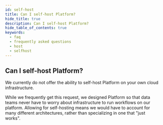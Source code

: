 ```yaml
---
id: self-host
title: Can I self-host Platform?
hide_title: true
description: Can I self-host Platform?
hide_table_of_contents: true
keywords:
  - faq
  - frequently asked questions
  - host
  - selfhost
---
```


## Can I self-host Platform?

We currently do not offer the ability to self-host Platform on your own cloud infrastructure.

While we frequently get this request, we designed Platform so that data teams never have to worry about infrastructure to run workflows on our platform. Allowing for self-hosting means we would have to account for many different architectures, rather than specializing in one that "just works".
